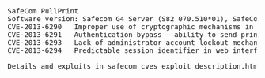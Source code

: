<pre>
SafeCom PullPrint
Software version: Safecom G4 Server (S82 070.510*01), SafeCom Print Client G4 (v. S82 070.510*03)
CVE-2013-6290	Improper use of cryptographic mechanisms in the internal SafeCom protocol (MITM attack), together with Slawomir Jasek
CVE-2013-6291	Authentication bypass - ability to send print jobs on behalf of another user
CVE-2013-6293	Lack of administrator account lockout mechanism allowing to bruteforce administrative credentials
CVE-2013-6294	Predictable session identifier in web interface which allows user session hijacking.

Details and exploits in safecom_cves_exploit_description.html
</pre>
